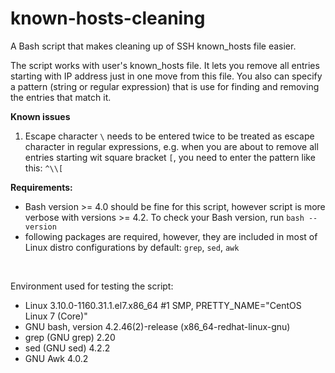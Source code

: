 # known-hosts-cleaning
A Bash script that makes cleaning up of SSH known_hosts file easier.

The script works with user's known_hosts file. It lets you remove all entries starting with IP address just in one move from this file.
You also can specify a pattern (string or regular expression) that is use for finding and removing the entries that match it. 

**Known issues**
1. Escape character `\` needs to be entered twice to be treated as escape character in regular expressions, e.g. when you are about to remove all entries starting wit square bracket `[`, you need to enter the pattern like this: `^\\[`

**Requirements:**

* Bash version >= 4.0 should be fine for this script, however script is more verbose with versions >= 4.2. To check your Bash version, run 
```bash --version```
* following packages are required, however, they are included in most of Linux distro configurations by default: `grep`, `sed`, `awk` 

<br />

Environment used for testing the script:

* Linux 3.10.0-1160.31.1.el7.x86_64 #1 SMP, PRETTY_NAME="CentOS Linux 7 (Core)"
* GNU bash, version 4.2.46(2)-release (x86_64-redhat-linux-gnu)
* grep (GNU grep) 2.20
* sed (GNU sed) 4.2.2
* GNU Awk 4.0.2

